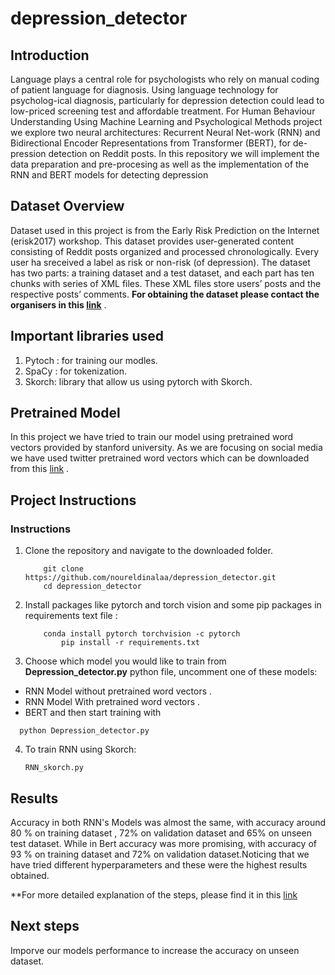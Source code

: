 # depression_detector
## Introduction

Language plays a central role for psychologists who rely on manual coding of patient language for diagnosis. Using language technology for psycholog-ical diagnosis, particularly for depression detection could lead to low-priced screening test and affordable treatment. For Human Behaviour Understanding Using Machine Learning and Psychological Methods project we explore  two  neural  architectures:   Recurrent  Neural  Net-work  (RNN)  and Bidirectional  Encoder  Representations  from  Transformer  (BERT), for  de-pression detection on Reddit posts. In this repository we will implement the data preparation and pre-procesing as well as the implementation of the RNN and BERT models for detecting depression


## Dataset Overview

Dataset used in this project is from the Early Risk Prediction on the Internet (erisk2017)  workshop.   This  dataset  provides  user-generated  content  consisting of  Reddit  posts  organized  and  processed  chronologically. Every  user  ha sreceived  a  label  as  risk  or  non-risk  (of  depression).   The  dataset  has  two parts:  a training dataset and a test dataset, and each part has ten chunks with series of XML files. These XML files store users’ posts and the respective posts’ comments. 
**For obtaining the dataset please contact the organisers in this [link](https://early.irlab.org/)** .

## Important libraries used
1. Pytoch : for training our modles.
2. SpaCy : for tokenization.
3. Skorch: library that allow us using pytorch with Skorch.

## Pretrained Model
In this project we have tried to train our model using pretrained word vectors provided by stanford university. As we are focusing on social media we have used twitter pretrained word vectors which can be downloaded from this [link](https://nlp.stanford.edu/projects/glove/) .

## Project Instructions

### Instructions

1. Clone the repository and navigate to the downloaded folder.
	
	```	
		git clone https://github.com/noureldinalaa/depression_detector.git
		cd depression_detector 

2. Install packages like pytorch and torch vision and some pip packages in requirements text file :
	```
		conda install pytorch torchvision -c pytorch
            pip install -r requirements.txt
	```
3. Choose which model you would like to train from **Depression_detector.py** python file, uncomment one of these models:
  - RNN Model without pretrained word vectors .
  - RNN Model With pretrained word vectors .
  - BERT 
  and then start training with 
  
  ```
    python Depression_detector.py
  ``` 
4. To train RNN using Skorch:

    ```
    RNN_skorch.py
 
    ```
    
## Results
Accuracy in both RNN's Models was almost the same, with accuracy around 80 % on training dataset , 72% on validation dataset and 65% on unseen test dataset. While in Bert accuracy was more promising, with accuracy of 93 % on training dataset and 72% on validation dataset.Noticing that we have tried different hyperparameters and these were the highest results obtained.

**For more detailed explanation of the steps, please find it in this [link]( https://github.com/noureldinalaa/depression_detector/blob/master/project_explanation/Detecting_Depression_on_social_media.pdf) 


## Next steps

Imporve our models performance to increase the accuracy on unseen dataset.


